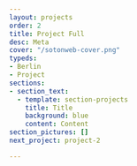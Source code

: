 ```yaml
---
layout: projects
order: 2
title: Project Full
desc: Meta
cover: "/sotonweb-cover.png"
typeds:
- Berlin
- Project
sections:
- section_text:
  - template: section-projects
    title: Title
    background: blue
    content: Content
section_pictures: []
next_project: project-2

---
```

